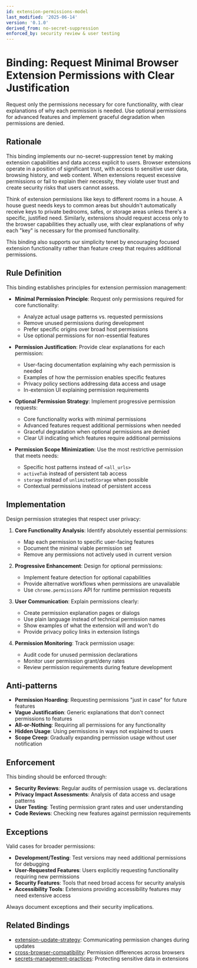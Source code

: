```yaml
---
id: extension-permissions-model
last_modified: '2025-06-14'
version: '0.1.0'
derived_from: no-secret-suppression
enforced_by: security review & user testing
---
```

# Binding: Request Minimal Browser Extension Permissions with Clear Justification

Request only the permissions necessary for core functionality, with clear explanations of why each permission is needed. Use optional permissions for advanced features and implement graceful degradation when permissions are denied.

## Rationale

This binding implements our no-secret-suppression tenet by making extension capabilities and data access explicit to users. Browser extensions operate in a position of significant trust, with access to sensitive user data, browsing history, and web content. When extensions request excessive permissions or fail to explain their necessity, they violate user trust and create security risks that users cannot assess.

Think of extension permissions like keys to different rooms in a house. A house guest needs keys to common areas but shouldn't automatically receive keys to private bedrooms, safes, or storage areas unless there's a specific, justified need. Similarly, extensions should request access only to the browser capabilities they actually use, with clear explanations of why each "key" is necessary for the promised functionality.

This binding also supports our simplicity tenet by encouraging focused extension functionality rather than feature creep that requires additional permissions.

## Rule Definition

This binding establishes principles for extension permission management:

- **Minimal Permission Principle**: Request only permissions required for core functionality:
  - Analyze actual usage patterns vs. requested permissions
  - Remove unused permissions during development
  - Prefer specific origins over broad host permissions
  - Use optional permissions for non-essential features

- **Permission Justification**: Provide clear explanations for each permission:
  - User-facing documentation explaining why each permission is needed
  - Examples of how the permission enables specific features
  - Privacy policy sections addressing data access and usage
  - In-extension UI explaining permission requirements

- **Optional Permission Strategy**: Implement progressive permission requests:
  - Core functionality works with minimal permissions
  - Advanced features request additional permissions when needed
  - Graceful degradation when optional permissions are denied
  - Clear UI indicating which features require additional permissions

- **Permission Scope Minimization**: Use the most restrictive permission that meets needs:
  - Specific host patterns instead of `<all_urls>`
  - `activeTab` instead of persistent tab access
  - `storage` instead of `unlimitedStorage` when possible
  - Contextual permissions instead of persistent access

## Implementation

Design permission strategies that respect user privacy:

1. **Core Functionality Analysis**: Identify absolutely essential permissions:
   - Map each permission to specific user-facing features
   - Document the minimal viable permission set
   - Remove any permissions not actively used in current version

2. **Progressive Enhancement**: Design for optional permissions:
   - Implement feature detection for optional capabilities
   - Provide alternative workflows when permissions are unavailable
   - Use `chrome.permissions` API for runtime permission requests

3. **User Communication**: Explain permissions clearly:
   - Create permission explanation pages or dialogs
   - Use plain language instead of technical permission names
   - Show examples of what the extension will and won't do
   - Provide privacy policy links in extension listings

4. **Permission Monitoring**: Track permission usage:
   - Audit code for unused permission declarations
   - Monitor user permission grant/deny rates
   - Review permission requirements during feature development

## Anti-patterns

- **Permission Hoarding**: Requesting permissions "just in case" for future features
- **Vague Justification**: Generic explanations that don't connect permissions to features
- **All-or-Nothing**: Requiring all permissions for any functionality
- **Hidden Usage**: Using permissions in ways not explained to users
- **Scope Creep**: Gradually expanding permission usage without user notification

## Enforcement

This binding should be enforced through:

- **Security Reviews**: Regular audits of permission usage vs. declarations
- **Privacy Impact Assessments**: Analysis of data access and usage patterns
- **User Testing**: Testing permission grant rates and user understanding
- **Code Reviews**: Checking new features against permission requirements

## Exceptions

Valid cases for broader permissions:

- **Development/Testing**: Test versions may need additional permissions for debugging
- **User-Requested Features**: Users explicitly requesting functionality requiring new permissions
- **Security Features**: Tools that need broad access for security analysis
- **Accessibility Tools**: Extensions providing accessibility features may need extensive access

Always document exceptions and their security implications.

## Related Bindings

- [extension-update-strategy](extension-update-strategy.md): Communicating permission changes during updates
- [cross-browser-compatibility](cross-browser-compatibility.md): Permission differences across browsers
- [secrets-management-practices](../../security/secrets-management-practices.md): Protecting sensitive data in extensions
